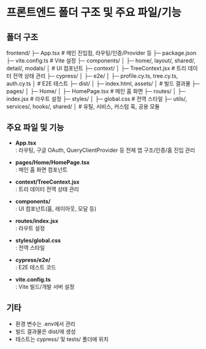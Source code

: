 # 프론트엔드 폴더 구조 및 주요 파일/기능

## 폴더 구조

frontend/
├─ App.tsx                # 메인 진입점, 라우팅/인증/Provider 등
├─ package.json
├─ vite.config.ts         # Vite 설정
├─ components/
│  ├─ home/, layout/, shared/, detail/, modals/
│  # UI 컴포넌트
├─ context/
│  ├─ TreeContext.jsx     # 트리 데이터 전역 상태 관리
├─ cypress/
│  ├─ e2e/
│     ├─ profile.cy.ts, tree.cy.ts, auth.cy.ts
│  # E2E 테스트
├─ dist/
│  ├─ index.html, assets/
│  # 빌드 결과물
├─ pages/
│  ├─ Home/
│     ├─ HomePage.tsx     # 메인 홈 화면
├─ routes/
│  ├─ index.jsx           # 라우트 설정
├─ styles/
│  ├─ global.css          # 전역 스타일
├─ utils/, services/, hooks/, shared/
│  # 유틸, 서비스, 커스텀 훅, 공용 모듈

## 주요 파일 및 기능

- **App.tsx**  
  : 라우팅, 구글 OAuth, QueryClientProvider 등 전체 앱 구조/인증/홈 진입 관리

- **pages/Home/HomePage.tsx**  
  : 메인 홈 화면 컴포넌트

- **context/TreeContext.jsx**  
  : 트리 데이터 전역 상태 관리

- **components/**  
  : UI 컴포넌트(홈, 레이아웃, 모달 등)

- **routes/index.jsx**  
  : 라우트 설정

- **styles/global.css**  
  : 전역 스타일

- **cypress/e2e/**  
  : E2E 테스트 코드

- **vite.config.ts**  
  : Vite 빌드/개발 서버 설정

## 기타

- 환경 변수는 .env에서 관리
- 빌드 결과물은 dist/에 생성
- 테스트는 cypress/ 및 tests/ 폴더에 위치 